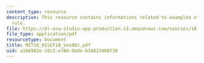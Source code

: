 ```yaml
---
content_type: resource
description: This resource contains informations related to examples of l'hospital's
  rule.
file: https://ol-ocw-studio-app-production.s3.amazonaws.com/courses/18-01sc-single-variable-calculus-fall-2010/a106982e10c2e7869b8eb34823408739_MIT18_01SCF10_Ses88c.pdf
file_type: application/pdf
resourcetype: Document
title: MIT18_01SCF10_Ses88c.pdf
uid: a106982e-10c2-e786-9b8e-b34823408739
---
```

